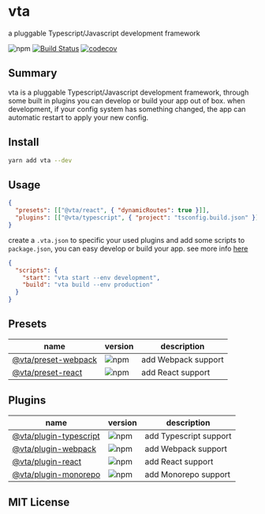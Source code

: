 # vta

a pluggable Typescript/Javascript development framework

![npm](https://img.shields.io/npm/v/vta) [![Build Status](https://travis-ci.com/vta-js/vta.svg?branch=master)](https://travis-ci.com/vta-js/vta) [![codecov](https://codecov.io/gh/vta-js/vta/branch/master/graph/badge.svg)](https://codecov.io/gh/vta-js/vta)

## Summary

vta is a pluggable Typescript/Javascript development framework, through some built in plugins you can develop or build your app out of box. when development, if your config system has something changed, the app can automatic restart to apply your new config.

## Install

```bash
yarn add vta --dev
```

## Usage

```json
{
  "presets": [["@vta/react", { "dynamicRoutes": true }]],
  "plugins": [["@vta/typescript", { "project": "tsconfig.build.json" }], ["@vta/webpack"]]
}
```

create a `.vta.json` to specific your used plugins and add some scripts to `package.json`, you can easy develop or build your app. see more info [here](https://github.com/vta-js/vta/tree/master/packages/core)

```json
{
  "scripts": {
    "start": "vta start --env development",
    "build": "vta build --env production"
  }
}
```

## Presets

| name                                                                                            | version                                                  | description         |
| ----------------------------------------------------------------------------------------------- | -------------------------------------------------------- | ------------------- |
| [@vta/preset-webpack](https://github.com/vta-js/preset-webpack)                                 | ![npm](https://img.shields.io/npm/v/@vta/preset-webpack) | add Webpack support |
| [@vta/preset-react](https://github.com/vta-js/preset-webpack/tree/master/packages/preset-react) | ![npm](https://img.shields.io/npm/v/@vta/preset-react)   | add React support   |

## Plugins

| name                                                                                                | version                                                     | description            |
| --------------------------------------------------------------------------------------------------- | ----------------------------------------------------------- | ---------------------- |
| [@vta/plugin-typescript](https://github.com/vta-js/vta/tree/master/packages/plugin-typescript)      | ![npm](https://img.shields.io/npm/v/@vta/plugin-typescript) | add Typescript support |
| [@vta/plugin-webpack](https://github.com/vta-js/preset-webpack/tree/master/packages/plugin-webpack) | ![npm](https://img.shields.io/npm/v/@vta/plugin-webpack)    | add Webpack support    |
| [@vta/plugin-react](https://github.com/vta-js/preset-webpack/tree/master/packages/plugin-react)     | ![npm](https://img.shields.io/npm/v/@vta/plugin-react)      | add React support      |
| [@vta/plugin-monorepo](https://github.com/vta-js/vta/tree/master/packages/plugin-monorepo)          | ![npm](https://img.shields.io/npm/v/@vta/plugin-monorepo)   | add Monorepo support   |

## MIT License
